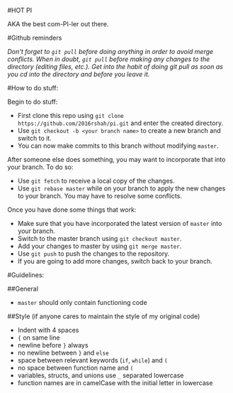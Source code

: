 #HOT PI

AKA the best com-PI-ler out there.

#Github reminders

*Don't forget to `git pull` before doing anything in order to avoid merge conflicts. When in doubt, `git pull` before making any changes to the directory (editing files, etc.). Get into the habit of doing git pull as soon as you cd into the directory and before you leave it.*

#How to do stuff:

Begin to do stuff:

- First clone this repo using `git clone https://github.com/2016rshah/pi.git` and enter the created directory.
- Use `git checkout -b <your branch name>` to create a new branch and switch to it.
- You can now make commits to this branch without modifying `master`.

After someone else does something, you may want to incorporate that into your branch. To do so:

- Use `git fetch` to receive a local copy of the changes.
- Use `git rebase master` while on your branch to apply the new changes to your branch. You may have to resolve some conflicts.

Once you have done some things that work:

- Make sure that you have incorporated the latest version of `master` into your branch.
- Switch to the master branch using `git checkout master`.
- Add your changes to master by using `git merge master`.
- Use `git push` to push the changes to the repository.
- If you are going to add more changes, switch back to your branch.

#Guidelines:

##General
- `master` should only contain functioning code

##Style (if anyone cares to maintain the style of my original code)
- Indent with 4 spaces
- `{` on same line
- newline before `}` always
- no newline between `}` and `else`
- space between relevant keywords (`if`, `while`) and `(`
- no space between function name and `(`
- variables, structs, and unions use `_` separated lowercase
- function names are in camelCase with the initial letter in lowercase